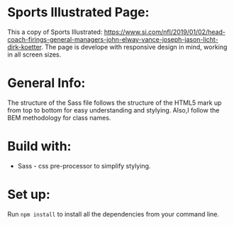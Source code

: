 # Sports Illustrated Page:
This a copy of Sports Illustrated: https://www.si.com/nfl/2019/01/02/head-coach-firings-general-managers-john-elway-vance-joseph-jason-licht-dirk-koetter. The page is develope with responsive design in mind, working in all screen sizes.

# General Info:
The structure of the Sass file follows the structure of the HTML5 mark up from top to bottom for easy understanding and stylying. Also,I follow the BEM methodology for class names.

# Build with:
- Sass - css pre-processor to simplify stylying.

# Set up:
Run `npm install` to install all the dependencies from your command line.

